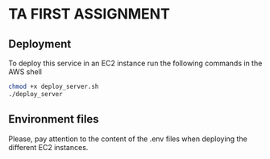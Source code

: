 # TA FIRST ASSIGNMENT

## Deployment
To deploy this service in an EC2 instance run the following commands in the AWS shell

```bash
chmod +x deploy_server.sh
./deploy_server
```

## Environment files
Please, pay attention to the content of the .env files when deploying the different EC2 instances.